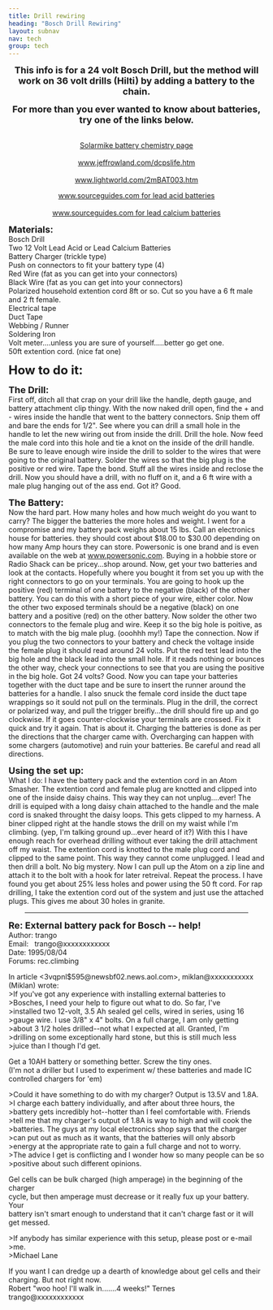 ```yaml
---
title: Drill rewiring
heading: "Bosch Drill Rewiring"
layout: subnav
nav: tech
group: tech
---
```



<p></p><center><b><font size="+1">This info is for a 24 volt Bosch
Drill, but the method will work on 36 volt drills (Hilti) by adding
a battery to the chain.</font></b></center><p></p>

<p></p><center><b><font size="+1">For more than you ever wanted to
know about batteries, try one of the links below.</font></b></center><p></p>

<p></p><center><br>
<a href="http://solarmike.interspeed.net/PV_guide_sample/battery/battery_chemistry.html" target="_blank">Solarmike battery chemistry page<br>
</a><br>
<a href="http://www.jeffrowland.com/dcpslife.htm" target="_blank">www.jeffrowland.com/dcpslife.htm<br>
</a><br>
<a href="http://www.lightworld.com/2mBAT003.htm" target="_blank">www.lightworld.com/2mBAT003.htm</a></center><p></p>

<p></p><center><a href="http://www.sourceguides.com/energy/businesses/byGeo/US/byP/batP/batt/bType/leadacid/byN/byName.html" target="_blank">www.sourceguides.com for lead acid batteries<br>
</a><br>
<a href="http://www.sourceguides.com/energy/businesses/byGeo/US/byP/batP/batt/bType/leadcalcium/leadcalcium.html" target="_blank">www.sourceguides.com for lead calcium batteries</a></center><p></p>

<p><b><font size="+1">Materials:</font></b><br>
Bosch Drill<br>
Two 12 Volt Lead Acid or Lead Calcium Batteries<br>
Battery Charger (trickle type)<br>
Push on connectors to fit your battery type (4)<br>
Red Wire (fat as you can get into your connectors)<br>
Black Wire (fat as you can get into your connectors)<br>
Polarized household extention cord 8ft or so. Cut so you have
a 6 ft male and 2 ft female.<br>
Electrical tape<br>
Duct Tape<br>
Webbing / Runner<br>
Soldering Iron<br>
Volt meter....unless you are sure of yourself.....better go get
one.<br>
50ft extention cord. (nice fat one)</p>

<p><b><font size="+2">How to do it:</font></b></p>

<p><b><font size="+1">The Drill:</font></b><br>
First off, ditch all that crap on your drill like the handle,
depth gauge, and battery attachment clip thingy. With the now
naked drill open, find the + and - wires inside the handle that
went to the battery connectors. Snip them off and bare the ends
for 1/2". See where you can drill a small hole in the handle
to let the new wiring out from inside the drill. Drill the hole.
Now feed the male cord into this hole and tie a knot on the inside
of the drill handle. Be sure to leave enough wire inside the drill
to solder to the wires that were going to the original battery.
Solder the wires so that the big plug is the positive or red wire.
Tape the bond. Stuff all the wires inside and reclose the drill.
Now you should have a drill, with no fluff on it, and a 6 ft wire
with a male plug hanging out of the ass end. Got it? Good.</p>

<p><b><font size="+1">The Battery:</font></b><br>
Now the hard part. How many holes and how much weight do you want
to carry? The bigger the batteries the more holes and weight.
I went for a compromise and my battery pack weighs about 15 lbs.
Call an electronics house for batteries. they should cost about
$18.00 to $30.00 depending on how many Amp hours they can store.
Powersonic is one brand and is even available on the web at <a href="http://www.powersonic.com/power.html" target="_blank">www.powersonic.com</a>.
Buying in a hobbie store or Radio Shack can be pricey...shop around.
Now, get your two batteries and look at the contacts. Hopefully
where you bought it from set you up with the right connectors
to go on your terminals. You are going to hook up the positive
(red) terminal of one battery to the negative (black) of the other
battery. You can do this with a short piece of your wire, either
color. Now the other two exposed terminals should be a negative
(black) on one battery and a positive (red) on the other battery.
Now solder the other two connectors to the female plug and wire.
Keep it so the big hole is poitive, as to match with the big male
plug. (ooohhh my!) Tape the connection. Now if you plug the two
connectors to your battery and check the voltage inside the female
plug it should read around 24 volts. Put the red test lead into
the big hole and the black lead into the small hole. If it reads
nothing or bounces the other way, check your connections to see
that you are using the positive in the big hole. Got 24 volts?
Good. Now you can tape your batteries together with the duct tape
and be sure to insert the runner around the batteries for a handle.
I also snuck the female cord inside the duct tape wrappings so
it sould not pull on the terminals. Plug in the drill, the correct
or polarized way, and pull the trigger breifly...the drill should
fire up and go clockwise. If it goes counter-clockwise your terminals
are crossed. Fix it quick and try it again. That is about it.
Charging the batteries is done as per the directions that the
charger came with. Overcharging can happen with some chargers
(automotive) and ruin your batteries. Be careful and read all
directions.</p>

<p><b><font size="+1">Using the set up:</font></b><br>
What I do: I have the battery pack and the extention cord in an
Atom Smasher. The extention cord and female plug are knotted and
clipped into one of the inside daisy chains. This way they can
not unplug....ever! The drill is equiped with a long daisy chain
attached to the handle and the male cord is snaked throught the
daisy loops. This gets clipped to my harness. A biner clipped
right at the handle stows the drill on my waist while I'm climbing.
(yep, I'm talking ground up...ever heard of it?) With this I have
enough reach for overhead drilling without ever taking the drill
attachment off my waist. The extention cord is knotted to the
male plug cord and clipped to the same point. This way they cannot
come unplugged. I lead and then drill a bolt. No big mystery.
Now I can pull up the Atom on a zip line and attach it to the
bolt with a hook for later retreival. Repeat the process. I have
found you get about 25% less holes and power using the 50 ft cord.
For rap drilling, I take the extention cord out of the system
and just use the attached plugs. This gives me about 30 holes
in granite.</p>

<p></p><center><hr width="440"></center><p></p>

<p><b><font size="+1">Re: External battery pack for Bosch -- help!&nbsp;&nbsp;</font></b><br>
Author: trango<br>
  Email: &nbsp; trango@xxxxxxxxxxxx<br>
Date: 1995/08/04<br>
Forums: rec.climbing</p>

<p>In article &lt;3vqpnl$595@newsbf02.news.aol.com&gt;, miklan@xxxxxxxxxxx (Miklan) 
  wrote:<br>
&gt;If you've got any experience with installing external batteries
to<br>
&gt;Bosches, I need your help to figure out what to do. So far,
I've<br>
&gt;installed two 12-volt, 3.5 Ah sealed gel cells, wired in series,
using 16<br>
&gt;gauge wire. I use 3/8" x 4" bolts. On a full charge,
I am only getting<br>
&gt;about 3 1/2 holes drilled--not what I expected at all. Granted,
I'm<br>
&gt;drilling on some exceptionally hard stone, but this is still
much less<br>
&gt;juice than I though I'd get.</p>

<p>Get a 10AH battery or something better. Screw the tiny ones.<br>
(I'm not a driller but I used to experiment w/ these batteries
and made IC<br>
controlled chargers for 'em)</p>

<p>&gt;Could it have something to do with my charger? Output is
13.5V and 1.8A.<br>
&gt;I charge each battery individually, and after about three
hours, the<br>
&gt;battery gets incredibly hot--hotter than I feel comfortable
with. Friends<br>
&gt;tell me that my charger's output of 1.8A is way to high and
will cook the<br>
&gt;batteries. The guys at my local electronics shop says that
the charger<br>
&gt;can put out as much as it wants, that the batteries will only
absorb<br>
&gt;energy at the appropriate rate to gain a full charge and not
to worry.<br>
&gt;The advice I get is conflicting and I wonder how so many people
can be so<br>
&gt;positive about such different opinions.</p>

<p>Gel cells can be bulk charged (high amperage) in the beginning
of the charger<br>
cycle, but then amperage must decrease or it really fux up your
battery. Your<br>
battery isn't smart enough to understand that it can't charge
fast or it will<br>
get messed.</p>

<p>&gt;If anybody has similar experience with this setup, please
post or e-mail<br>
&gt;me.<br>
&gt;Michael Lane</p>

<p>If you want I can dredge up a dearth of knowledge about gel
cells and their<br>
charging. But not right now.<br>
Robert "woo hoo! I'll walk in.......4 weeks!" Ternes<br>
  trango@xxxxxxxxxxxx</p>

